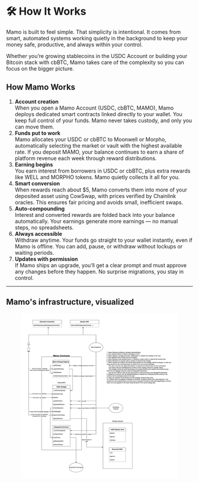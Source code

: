 # 🛠️ How It Works

Mamo is built to feel simple. That simplicity is intentional. It comes from smart, automated systems working quietly in the background to keep your money safe, productive, and always within your control.

Whether you’re growing stablecoins in the USDC Account or building your Bitcoin stack with cbBTC, Mamo takes care of the complexity so you can focus on the bigger picture.

## How Mamo Works

1. **Account creation**\
   When you open a Mamo Account (USDC, cbBTC, MAMO), Mamo deploys dedicated smart contracts linked directly to your wallet. You keep full control of your funds. Mamo never takes custody, and only you can move them.
2. **Funds put to work**\
   Mamo allocates your USDC or cbBTC to Moonwell or Morpho, automatically selecting the market or vault with the highest available rate. If you deposit MAMO, your balance continues to earn a share of platform revenue each week through reward distributions.
3. **Earning begins**\
   You earn interest from borrowers in USDC or cbBTC, plus extra rewards like WELL and MORPHO tokens. Mamo quietly collects it all for you.
4. **Smart conversion**\
   When rewards reach about $5, Mamo converts them into more of your deposited asset using CowSwap, with prices verified by Chainlink oracles. This ensures fair pricing and avoids small, inefficient swaps.
5. **Auto-compounding**\
   Interest and converted rewards are folded back into your balance automatically. Your earnings generate more earnings — no manual steps, no spreadsheets.
6. **Always accessible**\
   Withdraw anytime. Your funds go straight to your wallet instantly, even if Mamo is offline. You can add, pause, or withdraw without lockups or waiting periods.
7. **Updates with permission**\
   If Mamo ships an upgrade, you’ll get a clear prompt and must approve any changes before they happen. No surprise migrations, you stay in control.



***

## Mamo's infrastructure, visualized

<figure><img src="../.gitbook/assets/mamo-contracts.drawio (1).png" alt=""><figcaption></figcaption></figure>
